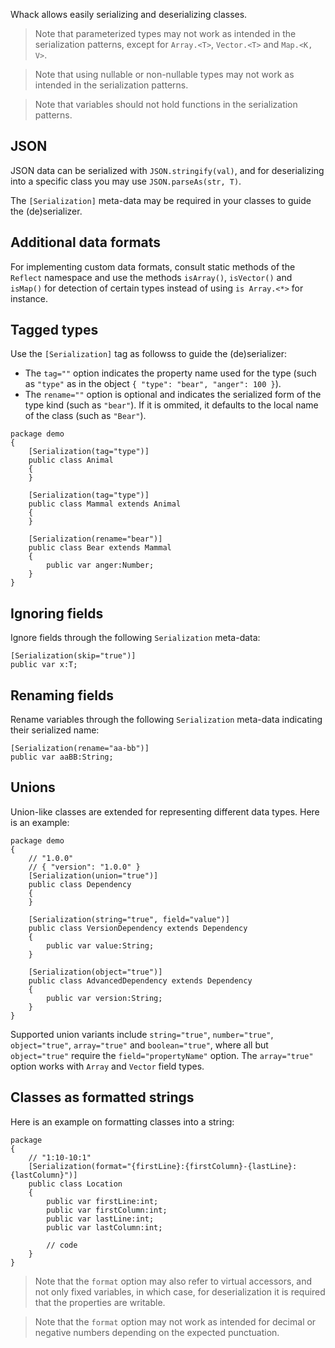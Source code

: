 Whack allows easily serializing and deserializing classes.

> Note that parameterized types may not work as intended in the serialization patterns, except for `Array.<T>`, `Vector.<T>` and `Map.<K, V>`.

> Note that using nullable or non-nullable types may not work as intended in the serialization patterns.

> Note that variables should not hold functions in the serialization patterns.

## JSON

JSON data can be serialized with `JSON.stringify(val)`, and for deserializing into a specific class you may use `JSON.parseAs(str, T)`.

The `[Serialization]` meta-data may be required in your classes to guide the (de)serializer.

## Additional data formats

For implementing custom data formats, consult static methods of the `Reflect` namespace and use the methods `isArray()`, `isVector()` and `isMap()` for detection of certain types instead of using `is Array.<*>` for instance.

## Tagged types

Use the `[Serialization]` tag as followss to guide the (de)serializer:

- The `tag=""` option indicates the property name used for the type (such as `"type"` as in the object `{ "type": "bear", "anger": 100 }`).
- The `rename=""` option is optional and indicates the serialized form of the type kind (such as `"bear"`). If it is ommited, it defaults to the local name of the class (such as `"Bear"`).

```as3
package demo
{
    [Serialization(tag="type")]
    public class Animal
    {
    }

    [Serialization(tag="type")]
    public class Mammal extends Animal
    {
    }

    [Serialization(rename="bear")]
    public class Bear extends Mammal
    {
        public var anger:Number;
    }
}
```

## Ignoring fields

Ignore fields through the following `Serialization` meta-data:

```as3
[Serialization(skip="true")]
public var x:T;
```

## Renaming fields

Rename variables through the following `Serialization` meta-data indicating their serialized name:

```as3
[Serialization(rename="aa-bb")]
public var aaBB:String;
```

## Unions

Union-like classes are extended for representing different data types. Here is an example:

```as3
package demo
{
    // "1.0.0"
    // { "version": "1.0.0" }
    [Serialization(union="true")]
    public class Dependency
    {
    }

    [Serialization(string="true", field="value")]
    public class VersionDependency extends Dependency
    {
        public var value:String;
    }

    [Serialization(object="true")]
    public class AdvancedDependency extends Dependency
    {
        public var version:String;
    }
}
```

Supported union variants include `string="true"`, `number="true"`, `object="true"`, `array="true"` and `boolean="true"`, where all but `object="true"` require the `field="propertyName"` option. The `array="true"` option works with `Array` and `Vector` field types.

## Classes as formatted strings

Here is an example on formatting classes into a string:

```as3
package
{
    // "1:10-10:1"
    [Serialization(format="{firstLine}:{firstColumn}-{lastLine}:{lastColumn}")]
    public class Location
    {
        public var firstLine:int;
        public var firstColumn:int;
        public var lastLine:int;
        public var lastColumn:int;

        // code
    }
}
```

> Note that the `format` option may also refer to virtual accessors, and not only fixed variables, in which case, for deserialization it is required that the properties are writable.

> Note that the `format` option may not work as intended for decimal or negative numbers depending on the expected punctuation.